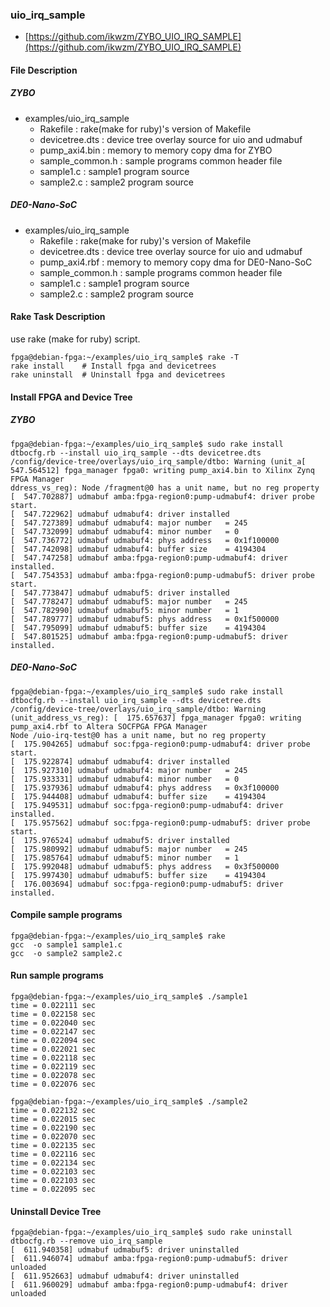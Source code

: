 ### uio_irq_sample

- [https://github.com/ikwzm/ZYBO_UIO_IRQ_SAMPLE](https://github.com/ikwzm/ZYBO_UIO_IRQ_SAMPLE)


#### File Description

##### ZYBO

 * examples/uio_irq_sample
   + Rakefile               : rake(make for ruby)'s version of Makefile
   + devicetree.dts         : device tree overlay source for uio and udmabuf
   + pump_axi4.bin          : memory to memory copy dma for ZYBO
   + sample_common.h        : sample programs common header file
   + sample1.c              : sample1 program source
   + sample2.c              : sample2 program source

##### DE0-Nano-SoC

 * examples/uio_irq_sample
   + Rakefile               : rake(make for ruby)'s version of Makefile
   + devicetree.dts         : device tree overlay source for uio and udmabuf
   + pump_axi4.rbf          : memory to memory copy dma for DE0-Nano-SoC
   + sample_common.h        : sample programs common header file
   + sample1.c              : sample1 program source
   + sample2.c              : sample2 program source

#### Rake Task Description

use rake (make for ruby) script.

```
fpga@debian-fpga:~/examples/uio_irq_sample$ rake -T
rake install    # Install fpga and devicetrees
rake uninstall  # Uninstall fpga and devicetrees
```

#### Install FPGA and Device Tree

##### ZYBO

```
fpga@debian-fpga:~/examples/uio_irq_sample$ sudo rake install
dtbocfg.rb --install uio_irq_sample --dts devicetree.dts
/config/device-tree/overlays/uio_irq_sample/dtbo: Warning (unit_a[  547.564512] fpga_manager fpga0: writing pump_axi4.bin to Xilinx Zynq FPGA Manager
ddress_vs_reg): Node /fragment@0 has a unit name, but no reg property
[  547.702887] udmabuf amba:fpga-region0:pump-udmabuf4: driver probe start.
[  547.722962] udmabuf udmabuf4: driver installed
[  547.727389] udmabuf udmabuf4: major number   = 245
[  547.732099] udmabuf udmabuf4: minor number   = 0
[  547.736772] udmabuf udmabuf4: phys address   = 0x1f100000
[  547.742098] udmabuf udmabuf4: buffer size    = 4194304
[  547.747258] udmabuf amba:fpga-region0:pump-udmabuf4: driver installed.
[  547.754353] udmabuf amba:fpga-region0:pump-udmabuf5: driver probe start.
[  547.773847] udmabuf udmabuf5: driver installed
[  547.778247] udmabuf udmabuf5: major number   = 245
[  547.782990] udmabuf udmabuf5: minor number   = 1
[  547.789777] udmabuf udmabuf5: phys address   = 0x1f500000
[  547.795099] udmabuf udmabuf5: buffer size    = 4194304
[  547.801525] udmabuf amba:fpga-region0:pump-udmabuf5: driver installed.
```

##### DE0-Nano-SoC

```
fpga@debian-fpga:~/examples/uio_irq_sample$ sudo rake install
dtbocfg.rb --install uio_irq_sample --dts devicetree.dts
/config/device-tree/overlays/uio_irq_sample/dtbo: Warning (unit_address_vs_reg): [  175.657637] fpga_manager fpga0: writing pump_axi4.rbf to Altera SOCFPGA FPGA Manager
Node /uio-irq-test@0 has a unit name, but no reg property
[  175.904265] udmabuf soc:fpga-region0:pump-udmabuf4: driver probe start.
[  175.922874] udmabuf udmabuf4: driver installed
[  175.927310] udmabuf udmabuf4: major number   = 245
[  175.933331] udmabuf udmabuf4: minor number   = 0
[  175.937936] udmabuf udmabuf4: phys address   = 0x3f100000
[  175.944408] udmabuf udmabuf4: buffer size    = 4194304
[  175.949531] udmabuf soc:fpga-region0:pump-udmabuf4: driver installed.
[  175.957562] udmabuf soc:fpga-region0:pump-udmabuf5: driver probe start.
[  175.976524] udmabuf udmabuf5: driver installed
[  175.980992] udmabuf udmabuf5: major number   = 245
[  175.985764] udmabuf udmabuf5: minor number   = 1
[  175.992048] udmabuf udmabuf5: phys address   = 0x3f500000
[  175.997430] udmabuf udmabuf5: buffer size    = 4194304
[  176.003694] udmabuf soc:fpga-region0:pump-udmabuf5: driver installed.
```

#### Compile sample programs

```
fpga@debian-fpga:~/examples/uio_irq_sample$ rake
gcc  -o sample1 sample1.c
gcc  -o sample2 sample2.c
```

#### Run sample programs

```
fpga@debian-fpga:~/examples/uio_irq_sample$ ./sample1
time = 0.022111 sec
time = 0.022158 sec
time = 0.022040 sec
time = 0.022147 sec
time = 0.022094 sec
time = 0.022021 sec
time = 0.022118 sec
time = 0.022119 sec
time = 0.022078 sec
time = 0.022076 sec
```

```
fpga@debian-fpga:~/examples/uio_irq_sample$ ./sample2
time = 0.022132 sec
time = 0.022015 sec
time = 0.022190 sec
time = 0.022070 sec
time = 0.022135 sec
time = 0.022116 sec
time = 0.022134 sec
time = 0.022103 sec
time = 0.022103 sec
time = 0.022095 sec
```

#### Uninstall Device Tree

```
fpga@debian-fpga:~/examples/uio_irq_sample$ sudo rake uninstall
dtbocfg.rb --remove uio_irq_sample
[  611.940358] udmabuf udmabuf5: driver uninstalled
[  611.946074] udmabuf amba:fpga-region0:pump-udmabuf5: driver unloaded
[  611.952663] udmabuf udmabuf4: driver uninstalled
[  611.960029] udmabuf amba:fpga-region0:pump-udmabuf4: driver unloaded
```

